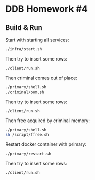 # DDB Homework #4

## Build & Run

Start with starting all services:

```bash
./infra/start.sh
```

Then try to insert some rows:

```bash
./client/run.sh
```

Then criminal comes out of place:

```bash
./primary/shell.sh
./criminal/oom.sh
```

Then try to insert some rows:

```bash
./client/run.sh
```

Then free acquired by criminal memory:

```bash
./primary/shell.sh
sh /script/ffree.sh
```

Restart docker container with primary:

```bash
./primary/restart.sh
```

Then try to insert some rows:

```bash
./client/run.sh
```
